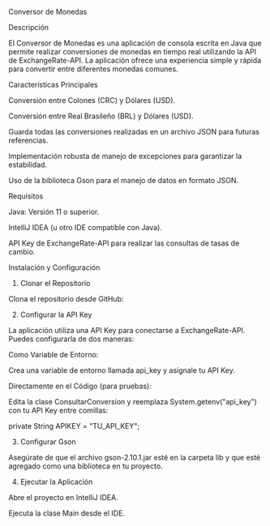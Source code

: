 Conversor de Monedas

Descripción

El Conversor de Monedas es una aplicación de consola escrita en Java que permite realizar conversiones de monedas en tiempo real utilizando la API de ExchangeRate-API. La aplicación ofrece una experiencia simple y rápida para convertir entre diferentes monedas comunes.

Características Principales

Conversión entre Colones (CRC) y Dólares (USD).

Conversión entre Real Brasileño (BRL) y Dólares (USD).

Guarda todas las conversiones realizadas en un archivo JSON para futuras referencias.

Implementación robusta de manejo de excepciones para garantizar la estabilidad.

Uso de la biblioteca Gson para el manejo de datos en formato JSON.

Requisitos

Java: Versión 11 o superior.

IntelliJ IDEA (u otro IDE compatible con Java).

API Key de ExchangeRate-API para realizar las consultas de tasas de cambio.

Instalación y Configuración

1. Clonar el Repositorio

Clona el repositorio desde GitHub:



2. Configurar la API Key

La aplicación utiliza una API Key para conectarse a ExchangeRate-API. Puedes configurarla de dos maneras:

Como Variable de Entorno:

Crea una variable de entorno llamada api_key y asígnale tu API Key.

Directamente en el Código (para pruebas):

Edita la clase ConsultarConversion y reemplaza System.getenv("api_key") con tu API Key entre comillas:

private String APIKEY = "TU_API_KEY";

3. Configurar Gson

Asegúrate de que el archivo gson-2.10.1.jar esté en la carpeta lib y que esté agregado como una biblioteca en tu proyecto.

4. Ejecutar la Aplicación

Abre el proyecto en IntelliJ IDEA.

Ejecuta la clase Main desde el IDE.
